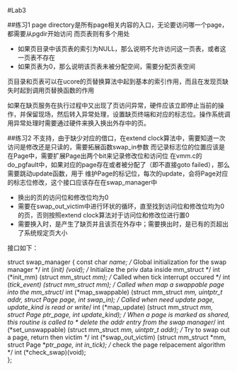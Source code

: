 #Lab3

##练习1
page directory是所有page相关内容的入口，无论要访问哪一个page，都需要从pgdir开始访问
而页表则有多个用处
- 如果页目录中该页表的索引为NULL，那么说明不允许访问这一页表，或者这一页表不存在
- 如果页表为0，那么说明该页表未被分配空间，需要分配页表空间

页目录和页表可以在ucore的页替换算法中起到基本的索引作用，而且在发现页缺失时起到调用页替换函数的作用

如果在缺页服务在执行过程中又出现了页访问异常，硬件应该立即停止当前的操作，并保留现场，然后转入异常处理，设置缺页终端和对应的标志位。操作系统调用异常处理时需要通过硬件来换入换出外存中的页。

##练习2
不支持，由于缺少对应的借口，在extend clock算法中，需要知道一次访问是修改还是只读的，需要拓展函数swap_in参数
而记录标志位的位置应该是在Page中，需要扩展Page出两个bit来记录修改位和访问位
在vmm.c的do_pgfault中，如果对应的page存在或者被分配了（即不直接goto failed），那么需要跳动update函数，用于 维护Page的标记位，每次的update，会将Page对应的标志位修改，这个接口应该存在在swap_manager中

- 换出的页的访问位和修改位均为0
- 需要在swap_out_victim中进行环状的循环，直至找到访问位和修改位均为0的页，否则按照extend clock算法对于访问位和修改位进行置0
- 需要换入时，是产生了缺页并且该页在外存中；需要换出时，是已有的页超出了系统规定页大小

接口如下：

  struct swap_manager
  {
       const char *name;
       /* Global initialization for the swap manager */
       int (*init)            (void);
       /* Initialize the priv data inside mm_struct */
       int (*init_mm)         (struct mm_struct *mm);
       /* Called when tick interrupt occured */
       int (*tick_event)      (struct mm_struct *mm);
       /* Called when map a swappable page into the mm_struct*/
       int (*map_swappable)   (struct mm_struct *mm, uintptr_t addr, struct Page *page, int swap_in);
       /* Called when need update page, update_kind is read or write*/
       int (*map_update)      (struct mm_struct *mm, struct Page *ptr_page, int update_kind);
       /* When a page is marked as shared, this routine is called to
        * delete the addr entry from the swap manager*/
       int (*set_unswappable) (struct mm_struct *mm, uintptr_t addr);
       /* Try to swap out a page, return then victim */
       int (*swap_out_victim) (struct mm_struct *mm, struct Page **ptr_page, int in_tick);
       /* check the page relpacement algorithm */
       int (*check_swap)(void);     
  };
